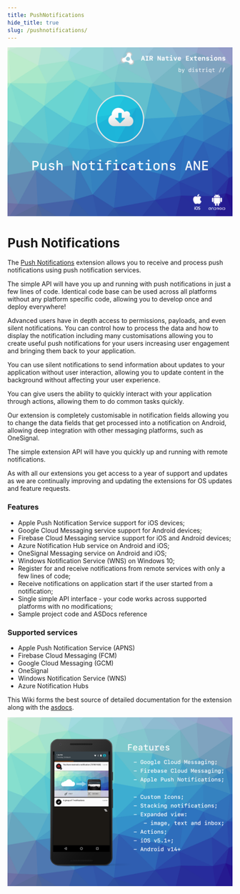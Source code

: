 ```yaml
---
title: PushNotifications
hide_title: true
slug: /pushnotifications/
---
```


![](images/hero.png)

# Push Notifications

The [Push Notifications](https://airnativeextensions.com/extension/com.distriqt.PushNotifications) extension allows you to  receive and process push notifications using push notification services. 

The simple API will have you up and running with push notifications in just a few lines of code. 
Identical code base can be used across all platforms without any platform specific code, allowing you to develop once and deploy everywhere!

Advanced users have in depth access to permissions, payloads, and even silent notifications. 
You can control how to process the data and how to display the notification including many customisations allowing you to create useful push notifications for your users increasing user engagement and bringing them back to your application.

You can use silent notifications to send information about updates to your application without user interaction, allowing you to update content in the background without affecting your user experience.

You can give users the ability to quickly interact with your application through actions, 
allowing them to do common tasks quickly.

Our extension is completely customisable in notification fields allowing you to change the data fields 
that get processed into a notification on Android, allowing deep integration with other messaging platforms, such as OneSignal.

The simple extension API will have you quickly up and running with remote notifications.

As with all our extensions you get access to a year of support and updates as we are continually 
improving and updating the extensions for OS updates and feature requests.


### Features

- Apple Push Notification Service support for iOS devices;
- Google Cloud Messaging service support for Android devices;
- Firebase Cloud Messaging service support for iOS and Android devices;
- Azure Notification Hub service on Android and iOS;
- OneSignal Messaging service on Android and iOS;
- Windows Notification Service (WNS) on Windows 10;
- Register for and receive notifications from remote services with only a few lines of code;
- Receive notifications on application start if the user started from a notification;
- Single simple API interface - your code works across supported platforms with no modifications;
- Sample project code and ASDocs reference



### Supported services

- Apple Push Notification Service (APNS)
- Firebase Cloud Messaging (FCM)
- Google Cloud Messaging (GCM)
- OneSignal
- Windows Notification Service (WNS)
- Azure Notification Hubs


This Wiki forms the best source of detailed documentation for the extension along with 
the [asdocs](https://docs.airnativeextensions.com/asdocs/pushnotifications). 

![](images/promo.png)

